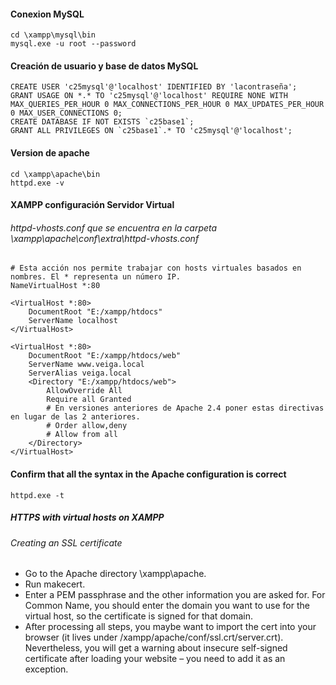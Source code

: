 #### Conexion MySQL
~~~
cd \xampp\mysql\bin
mysql.exe -u root --password
~~~

#### Creación de usuario y base de datos MySQL
~~~
CREATE USER 'c25mysql'@'localhost' IDENTIFIED BY 'lacontraseña'; 
GRANT USAGE ON *.* TO 'c25mysql'@'localhost' REQUIRE NONE WITH MAX_QUERIES_PER_HOUR 0 MAX_CONNECTIONS_PER_HOUR 0 MAX_UPDATES_PER_HOUR 0 MAX_USER_CONNECTIONS 0;
CREATE DATABASE IF NOT EXISTS `c25base1`;
GRANT ALL PRIVILEGES ON `c25base1`.* TO 'c25mysql'@'localhost'; 
~~~

#### Version de apache
~~~
cd \xampp\apache\bin
httpd.exe -v
~~~

#### XAMPP configuración Servidor Virtual

###### httpd-vhosts.conf que se encuentra en la carpeta \xampp\apache\conf\extra\httpd-vhosts.conf    
~~~
# Esta acción nos permite trabajar con hosts virtuales basados en nombres. El * representa un número IP.
NameVirtualHost *:80

<VirtualHost *:80>
	DocumentRoot "E:/xampp/htdocs"
	ServerName localhost
</VirtualHost>

<VirtualHost *:80>
    DocumentRoot "E:/xampp/htdocs/web"
    ServerName www.veiga.local
    ServerAlias veiga.local
    <Directory "E:/xampp/htdocs/web">
        AllowOverride All
        Require all Granted
        # En versiones anteriores de Apache 2.4 poner estas directivas en lugar de las 2 anteriores.
        # Order allow,deny
        # Allow from all
    </Directory>
</VirtualHost>
~~~

#### Confirm that all the syntax in the Apache configuration is correct
~~~
httpd.exe -t
~~~

##### HTTPS with virtual hosts on XAMPP

###### Creating an SSL certificate
- Go to the Apache directory \xampp\apache.
- Run makecert.
- Enter a PEM passphrase and the other information you are asked for. For Common Name, you should enter the domain you want to use for the virtual host, so the certificate is signed for that domain.
- After processing all steps, you maybe want to import the cert into your browser (it lives under /xampp/apache/conf/ssl.crt/server.crt). Nevertheless, you will get a warning about insecure self-signed certificate after loading your website – you need to add it as an exception.


